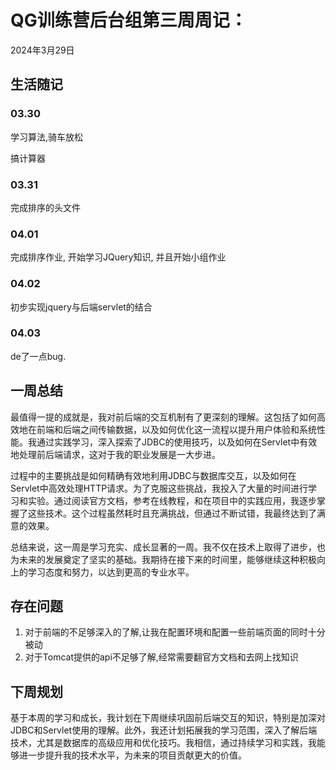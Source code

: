 # QG训练营后台组第三周周记：

2024年3月29日

## 生活随记

### 03.30

学习算法,骑车放松

搞计算器

### 03.31

完成排序的头文件

### 04.01

完成排序作业, 开始学习JQuery知识, 并且开始小组作业

### 04.02

初步实现jquery与后端servlet的结合

### 04.03

de了一点bug.

## 一周总结

最值得一提的成就是，我对前后端的交互机制有了更深刻的理解。这包括了如何高效地在前端和后端之间传输数据，以及如何优化这一流程以提升用户体验和系统性能。我通过实践学习，深入探索了JDBC的使用技巧，以及如何在Servlet中有效地处理前后端请求，这对于我的职业发展是一大步进。

过程中的主要挑战是如何精确有效地利用JDBC与数据库交互，以及如何在Servlet中高效处理HTTP请求。为了克服这些挑战，我投入了大量的时间进行学习和实验。通过阅读官方文档，参考在线教程，和在项目中的实践应用，我逐步掌握了这些技术。这个过程虽然耗时且充满挑战，但通过不断试错，我最终达到了满意的效果。

总结来说，这一周是学习充实、成长显著的一周。我不仅在技术上取得了进步，也为未来的发展奠定了坚实的基础。我期待在接下来的时间里，能够继续这种积极向上的学习态度和努力，以达到更高的专业水平。

## 存在问题

1. 对于前端的不足够深入的了解,让我在配置环境和配置一些前端页面的同时十分被动
2. 对于Tomcat提供的api不足够了解,经常需要翻官方文档和去网上找知识

## 下周规划

基于本周的学习和成长，我计划在下周继续巩固前后端交互的知识，特别是加深对JDBC和Servlet使用的理解。此外，我还计划拓展我的学习范围，深入了解后端技术，尤其是数据库的高级应用和优化技巧。我相信，通过持续学习和实践，我能够进一步提升我的技术水平，为未来的项目贡献更大的价值。
